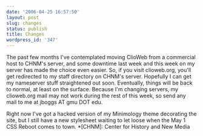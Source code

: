```yaml
---
date: '2006-04-25 16:57:50'
layout: post
slug: changes
status: publish
title: Changes
wordpress_id: '347'
---
```


The past few months I've contemplated moving ClioWeb from a commercial host to CHNM's server, and some downtime last week and this week on my server has made the choice even easier. So, if you visit clioweb.org, you'll get redirected to my staff directory on CHNM's server. Hopefully I can get my nameserver stuff straightened out soon. Eventually, things will be back to normal, at least on the surface. Because I'm changing servers, my clioweb.org mail may not work during the rest of this week, so send any mail to me at jboggs AT gmu DOT edu.




Right now I've got a hacked version of my Minimology theme decorating the site, but I still have a new stylesheet waiting to let loose when the May 1 CSS Reboot comes to town.
  *[CHNM]: Center for History and New Media
